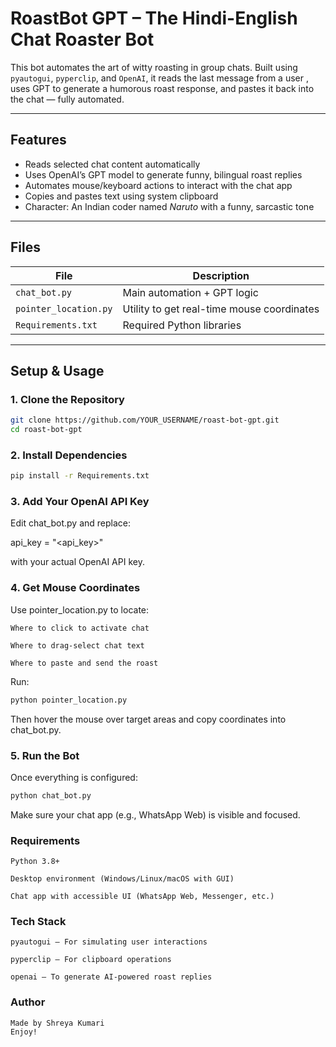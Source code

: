 # RoastBot GPT – The Hindi-English Chat Roaster Bot 

This bot automates the art of witty roasting in group chats. Built using `pyautogui`, `pyperclip`, and `OpenAI`, it reads the last message from a user , uses GPT to generate a humorous roast response, and pastes it back into the chat — fully automated.

---

## Features

- Reads selected chat content automatically  
- Uses OpenAI’s GPT model to generate funny, bilingual roast replies  
- Automates mouse/keyboard actions to interact with the chat app  
- Copies and pastes text using system clipboard  
- Character: An Indian coder named *Naruto* with a funny, sarcastic tone  

---

## Files

| File                | Description                                |
|---------------------|--------------------------------------------|
| `chat_bot.py`       | Main automation + GPT logic                |
| `pointer_location.py` | Utility to get real-time mouse coordinates |
| `Requirements.txt`  | Required Python libraries                  |

---

## Setup & Usage

### 1. Clone the Repository

```bash
git clone https://github.com/YOUR_USERNAME/roast-bot-gpt.git
cd roast-bot-gpt
```
### 2. Install Dependencies

```bash
pip install -r Requirements.txt
```


### 3. Add Your OpenAI API Key

Edit chat_bot.py and replace:

api_key = "<api_key>"

with your actual OpenAI API key.

### 4. Get Mouse Coordinates

Use pointer_location.py to locate:

    Where to click to activate chat

    Where to drag-select chat text

    Where to paste and send the roast

Run:
```bash
python pointer_location.py
```
Then hover the mouse over target areas and copy coordinates into chat_bot.py.

### 5. Run the Bot

Once everything is configured:
```bash
python chat_bot.py
```
Make sure your chat app (e.g., WhatsApp Web) is visible and focused.

### Requirements

    Python 3.8+

    Desktop environment (Windows/Linux/macOS with GUI)

    Chat app with accessible UI (WhatsApp Web, Messenger, etc.)

### Tech Stack

    pyautogui – For simulating user interactions

    pyperclip – For clipboard operations

    openai – To generate AI-powered roast replies

### Author

    Made by Shreya Kumari
    Enjoy!

